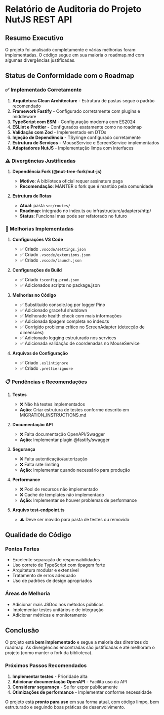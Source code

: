 # Relatório de Auditoria do Projeto NutJS REST API

## Resumo Executivo

O projeto foi analisado completamente e várias melhorias foram implementadas. O código segue em sua maioria o roadmap.md com algumas divergências justificadas.

## Status de Conformidade com o Roadmap

### ✅ Implementado Corretamente

1. **Arquitetura Clean Architecture** - Estrutura de pastas segue o padrão recomendado
2. **Framework Fastify** - Configurado corretamente com plugins e middleware
3. **TypeScript com ESM** - Configuração moderna com ES2024
4. **ESLint e Prettier** - Configurados exatamente como no roadmap
5. **Validação com Zod** - Implementado em DTOs
6. **Injeção de Dependência** - TSyringe configurado corretamente
7. **Estrutura de Serviços** - MouseService e ScreenService implementados
8. **Adaptadores NutJS** - Implementação limpa com interfaces

### ⚠️ Divergências Justificadas

1. **Dependência Fork (@nut-tree-fork/nut-js)**
   - **Motivo**: A biblioteca oficial requer assinatura paga
   - **Recomendação**: MANTER o fork que é mantido pela comunidade

2. **Estrutura de Rotas**
   - **Atual**: pasta `src/routes/`
   - **Roadmap**: integrado no index.ts ou infrastructure/adapters/http/
   - **Status**: Funcional mas pode ser refatorado no futuro

### 🔧 Melhorias Implementadas

1. **Configurações VS Code**
   - ✅ Criado `.vscode/settings.json`
   - ✅ Criado `.vscode/extensions.json`
   - ✅ Criado `.vscode/launch.json`

2. **Configurações de Build**
   - ✅ Criado `tsconfig.prod.json`
   - ✅ Adicionados scripts no package.json

3. **Melhorias no Código**
   - ✅ Substituído console.log por logger Pino
   - ✅ Adicionado graceful shutdown
   - ✅ Melhorado health check com mais informações
   - ✅ Adicionada tipagem completa no index.ts
   - ✅ Corrigido problema crítico no ScreenAdapter (detecção de dimensões)
   - ✅ Adicionado logging estruturado nos services
   - ✅ Adicionada validação de coordenadas no MouseService

4. **Arquivos de Configuração**
   - ✅ Criado `.eslintignore`
   - ✅ Criado `.prettierignore`

### 📋 Pendências e Recomendações

1. **Testes**
   - ❌ Não há testes implementados
   - **Ação**: Criar estrutura de testes conforme descrito em MIGRATION_INSTRUCTIONS.md

2. **Documentação API**
   - ❌ Falta documentação OpenAPI/Swagger
   - **Ação**: Implementar plugin @fastify/swagger

3. **Segurança**
   - ❌ Falta autenticação/autorização
   - ❌ Falta rate limiting
   - **Ação**: Implementar quando necessário para produção

4. **Performance**
   - ❌ Pool de recursos não implementado
   - ❌ Cache de templates não implementado
   - **Ação**: Implementar se houver problemas de performance

5. **Arquivo test-endpoint.ts**
   - ⚠️ Deve ser movido para pasta de testes ou removido

## Qualidade do Código

### Pontos Fortes
- Excelente separação de responsabilidades
- Uso correto de TypeScript com tipagem forte
- Arquitetura modular e extensível
- Tratamento de erros adequado
- Uso de padrões de design apropriados

### Áreas de Melhoria
- Adicionar mais JSDoc nos métodos públicos
- Implementar testes unitários e de integração
- Adicionar métricas e monitoramento

## Conclusão

O projeto está **bem implementado** e segue a maioria das diretrizes do roadmap. As divergências encontradas são justificadas e até melhoram o projeto (como manter o fork da biblioteca).

### Próximos Passos Recomendados

1. **Implementar testes** - Prioridade alta
2. **Adicionar documentação OpenAPI** - Facilita uso da API
3. **Considerar segurança** - Se for expor publicamente
4. **Otimizações de performance** - Implementar conforme necessidade

O projeto está **pronto para uso** em sua forma atual, com código limpo, bem estruturado e seguindo boas práticas de desenvolvimento.